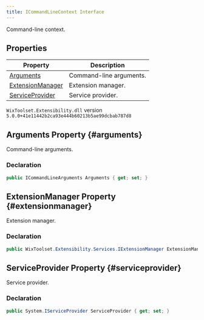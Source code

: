 ```yaml
---
title: ICommandLineContext Interface
---
```

Command-line context.
## Properties
| Property | Description |
| ------ | ----------- |
| [Arguments](#arguments) | Command-line arguments. |
| [ExtensionManager](#extensionmanager) | Extension manager. |
| [ServiceProvider](#serviceprovider) | Service provider. |
`WixToolset.Extensibility.dll` version `5.0.0+41e11442b2ca93e444b60213b5ae99dcbab787d8`
## Arguments Property {#arguments}
Command-line arguments.
### Declaration
```cs
public ICommandLineArguments Arguments { get; set; }
```
## ExtensionManager Property {#extensionmanager}
Extension manager.
### Declaration
```cs
public WixToolset.Extensibility.Services.IExtensionManager ExtensionManager { get; set; }
```
## ServiceProvider Property {#serviceprovider}
Service provider.
### Declaration
```cs
public System.IServiceProvider ServiceProvider { get; set; }
```
